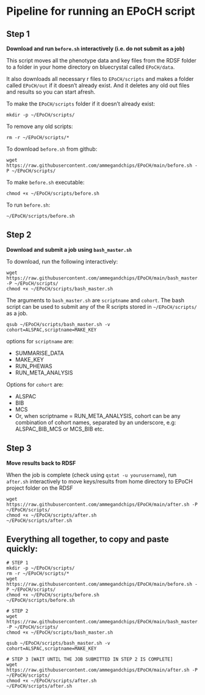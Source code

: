 # Pipeline for running an EPoCH script

## Step 1

**Download and run `before.sh` interactively (i.e. do not submit as a job)**

This script moves all the phenotype data and key files from the RDSF folder to a folder in your home directory on bluecrystal called `EPoCH/data`.

It also downloads all necessary r files to `EPoCH/scripts` and makes a folder called `EPoCH/out` if it doesn’t already exist. And it deletes any old out files and results so you can start afresh.

To make the `EPoCH/scripts` folder if it doesn’t already exist:

```
mkdir -p ~/EPoCH/scripts/
```

To remove any old scripts:

```
rm -r ~/EPoCH/scripts/*
```

To download `before.sh` from github:

```
wget https://raw.githubusercontent.com/ammegandchips/EPoCH/main/before.sh -P ~/EPoCH/scripts/
```

To make `before.sh` executable:

```
chmod +x ~/EPoCH/scripts/before.sh
```

To run `before.sh`:

```
~/EPoCH/scripts/before.sh
```

## Step 2

**Download and submit a job using `bash_master.sh`**

To download, run the following interactively:

```
wget https://raw.githubusercontent.com/ammegandchips/EPoCH/main/bash_master.sh -P ~/EPoCH/scripts/
chmod +x ~/EPoCH/scripts/bash_master.sh
```

The arguments to `bash_master.sh` are `scriptname` and `cohort`. The bash script can be used to submit any of the R scripts stored in `~/EPoCH/scripts/` as a job. 

```
qsub ~/EPoCH/scripts/bash_master.sh -v cohort=ALSPAC,scriptname=MAKE_KEY
```

options for `scriptname` are:

  *   SUMMARISE_DATA
  *   MAKE_KEY
  *   RUN_PHEWAS
  *   RUN_META_ANALYSIS

Options for `cohort` are:

  *   ALSPAC
  *   BIB
  *   MCS
  *   Or, when scriptname = RUN_META_ANALYSIS, cohort can be any combination of cohort names, separated by an underscore, e.g: ALSPAC_BIB_MCS or MCS_BIB etc.

## Step 3

**Move results back to RDSF**

When the job is complete (check using `qstat -u yourusername`), run `after.sh` interactively to move keys/results from home directory to EPoCH project folder on the RDSF

```
wget https://raw.githubusercontent.com/ammegandchips/EPoCH/main/after.sh -P ~/EPoCH/scripts/
chmod +x ~/EPoCH/scripts/after.sh
~/EPoCH/scripts/after.sh
```

## Everything all together, to copy and paste quickly:

```
# STEP 1
mkdir -p ~/EPoCH/scripts/
rm -r ~/EPoCH/scripts/*
wget https://raw.githubusercontent.com/ammegandchips/EPoCH/main/before.sh -P ~/EPoCH/scripts/
chmod +x ~/EPoCH/scripts/before.sh
~/EPoCH/scripts/before.sh

# STEP 2
wget https://raw.githubusercontent.com/ammegandchips/EPoCH/main/bash_master.sh -P ~/EPoCH/scripts/
chmod +x ~/EPoCH/scripts/bash_master.sh

qsub ~/EPoCH/scripts/bash_master.sh -v cohort=ALSPAC,scriptname=MAKE_KEY

# STEP 3 [WAIT UNTIL THE JOB SUBMITTED IN STEP 2 IS COMPLETE]
wget https://raw.githubusercontent.com/ammegandchips/EPoCH/main/after.sh -P ~/EPoCH/scripts/
chmod +x ~/EPoCH/scripts/after.sh
~/EPoCH/scripts/after.sh
```


